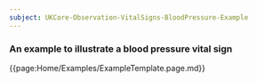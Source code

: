 ```yaml
---
subject: UKCore-Observation-VitalSigns-BloodPressure-Example
---
```

### An example to illustrate a blood pressure vital sign

{{page:Home/Examples/ExampleTemplate.page.md}}